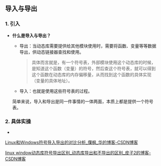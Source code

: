 ## 导入与导出

### 1. 引入

* **什么是导入与导出？**

  * 导出：当动态库需要提供给其他模块使用时，需要将函数、变量等等数据导出，供动态链接器查找和使用。

    > 具体而言就是，有一个符号表，外部模块使用这个动态库的时候，是知道这个函数（变量）的符号，然后查这个符号表，就可以得到这个函数在动态库的内存偏移量，从而找到这个函数的具体实现（变量的具体地址）。

  * 导入：也就是使用这些符号表的过程。

  简单来说，导入和导出是同一件事情的一体两面，本质上都是提供一个符号表。

### 2. 具体实操

* 

[Linux和Windows符号导入导出的对比分析_僷枫_华的博客-CSDN博客](https://blog.csdn.net/u014403008/article/details/62858230)

[linux window动态库符号导出区别_动态库导出和不导出的区别_皮子2的博客-CSDN博客](https://blog.csdn.net/pzqingchong/article/details/71149823)